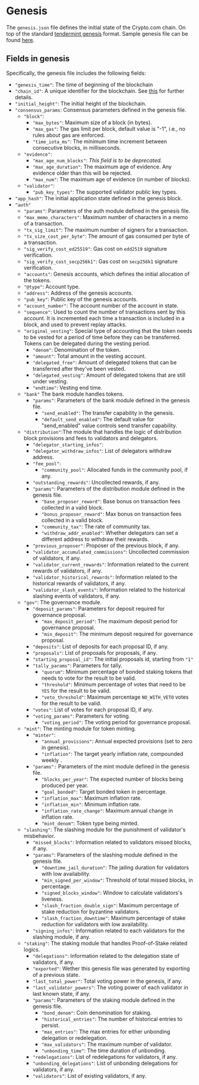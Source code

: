 # Genesis

The `genesis.json` file defines the initial state of the Crypto.com chain. On top of the standard [tendermint genesis](https://docs.tendermint.com/master/tendermint-core/using-tendermint.html#genesis) format. Sample genesis file can be found [here](https://github.com/crypto-com/chain-docs/blob/master/docs/getting-started/assets/genesis_file/testnet-croeseid-1/genesis.json).

## Fields in genesis

Specifically, the genesis file includes the following fields:

- `"genesis_time"`:
  The time of beginning of the blockchain
- `"chain_id"`:
  A unique identifier for the blockchain. See [this](./chain-id.md) for further details.
- `"initial_height"`: The initial height of the blockchain.
- `"consensus_params`: Consensus parameters defined in the genesis file.
  - `"block"`:
    - `"max_bytes"`: Maximum size of a block (in bytes).
    - `"max_gas"`: The gas limit per block, default value is "-1", i.e., no rules about gas are enforced.
    - `"time_iota_ms"`: The minimum time increment between consecutive blocks, in milliseconds.
  - `"evidence"`:
    - `"max_age_num_blocks"`: _This field is to be deprecated._
    - `"max_age_duration"`: The maximum age of evidence. Any evidence older than this will be rejected.
    - `"max_num"`: The maximum age of evidence (in number of blocks).
  - `"validator"`:
    - `"pub_key_types"`: The supported validator public key types.
- `"app_hash"`: The initial application state defined in the genesis block.
- `"auth"`
  - `"params"`: Parameters of the auth module defined in the genesis file.
  - `"max_memo_characters"`: Maximum number of characters in a memo of a transaction.
  - `"tx_sig_limit"`: The maximum number of signers for a transaction.
  - `"tx_size_cost_per_byte"`: The amount of gas consumed per byte of a transaction.
  - `"sig_verify_cost_ed25519"`: Gas cost on `edd2519` signature verification.
  - `"sig_verify_cost_secp256k1"`: Gas cost on `secp256k1` signature verification.
  - `"accounts"`: Genesis accounts, which defines the initial allocation of the tokens.
  - `"@type"`: Account type.
  - `"address"`: Address of the genesis accounts.
  - `"pub_key"`: Public key of the genesis accounts.
  - `"account_number"`: The account number of the account in state.
  - `"sequence"`: Used to count the number of transactions sent by this account. It is incremented each time a transaction is included in a block, and used to prevent replay attacks.
  - `"original_vesting"`: Special type of accounting that the token needs to be vested for a period of time before they can be transferred. Tokens can be delegated during the vesting period.
    - `"denom"`: Denomination of the token.
    - `"amount"`: Total amount in the vesting account.
    - `"delegated_free"`: Amount of delegated tokens that can be transferred after they've been vested.
    - `"delegated_vesting"`: Amount of delegated tokens that are still under vesting.
    - `"endtime"`: Vesting end time.
  - `"bank"` The bank module handles tokens.
    - `"params"`: Parameters of the bank module defined in the genesis file.
      - `"send_enabled"`: The transfer capability in the genesis.
      - `"default_send_enabled"`: The default value for "send_enabled" value controls send transfer capability.
  - `"distribution"`:The module that handles the logic of distribution block provisions and fees to validators and delegators.
    - `"delegator_starting_infos"`:
    - `"delegator_withdraw_infos"`: List of delegators withdraw address.
    - `"fee_pool"`:
      - `"community_pool"`: Allocated funds in the community pool, if any.
    - `"outstanding_rewards"`: Uncollected rewards, if any.
    - `"params"`: Parameters of the distribution module defined in the genesis file.
      - `"base_proposer_reward"`: Base bonus on transaction fees collected in a valid block.
      - `"bonus_proposer_reward"`: Max bonus on transaction fees collected in a valid block.
      - `"community_tax"`: The rate of community tax.
      - `"withdraw_addr_enabled"`: Whether delegators can set a different address to withdraw their rewards.
    - `"previous_proposer"`: Proposer of the previous block, if any.
    - `"validator_accumulated_commissions"`: Uncollected commission of validators, if any.
    - `"validator_current_rewards"`: Information related to the current rewards of validators, if any.
    - `"validator_historical_rewards"`: Information related to the historical rewards of validators, if any.
    - `"validator_slash_events"`: Information related to the historical slashing events of validators, if any.
  - `"gov"`: The governance module.
    - `"deposit_params"`: Parameters for deposit required for governance proposal.
      - `"max_deposit_period"`: The maximum deposit period for governance proposal.
      - `"min_deposit"`: The minimum deposit required for governance proposal.
    - `"deposits"`: List of deposits for each proposal ID, if any.
    - `"proposals"`: List of proposals for proposals, if any.
    - `"starting_proposal_id"`: The initial proposals id, starting from `"1"`
    - `"tally_params"`: Parameters for tally.
      - `"quorum"`: Minimum percentage of bonded staking tokens that needs to vote for the result to be valid.
      - `"threshold"`: Minimum percentage of votes that need to be `YES` for the result to be valid.
      - `"veto_threshold"`: Maximum percentage `NO_WITH_VETO` votes for the result to be valid.
    - `"votes"`: List of votes for each proposal ID, if any.
    - `"voting_params"`: Parameters for voting.
      - `"voting_period"`: The voting period for governance proposal.
  - `"mint"`: The minting module for token minting.
    - `"minter"`:
      - `"annual_provisions"`: Annual expected provisions (set to zero in genesis).
      - `"inflation"`: The target yearly inflation rate, compounded weekly .
    - `"params":` Parameters of the mint module defined in the genesis file.
      - `"blocks_per_year"`: The expected number of blocks being produced per year.
      - `"goal_bonded"`: Target bonded token in percentage.
      - `"inflation_max"`: Maximum inflation rate.
      - `"inflation_min"`: Minimum inflation rate.
      - `"inflation_rate_change"`: Maximum annual change in inflation rate.
      - `"mint_denom"`: Token type being minted.
  - `"slashing"`: The slashing module for the punishment of validator's misbehavior.
    - `"missed_blocks"`: Information related to validators missed blocks, if any.
    - `"params"`: Parameters of the slashing module defined in the genesis file.
      - `"downtime_jail_duration"`: The jailing duration for validators with low availability.
      - `"min_signed_per_window"`: Threshold of total missed blocks, in percentage.
      - `"signed_blocks_window"`: Window to calculate validators's liveness.
      - `"slash_fraction_double_sign"`: Maximum percentage of stake reduction for byzantine validators.
      - `"slash_fraction_downtime"`: Maximum percentage of stake reduction for validators with low availability.
    - `"signing_infos"`: Information related to each validators for the slashing module, if any.
  - `"staking"`: The staking module that handles Proof-of-Stake related logics.
    - `"delegations"`: Information related to the delegation state of validators, if any.
    - `"exported"`: Wether this genesis file was generated by exporting of a previous state.
    - `"last_total_power"`: Total voting power in the genesis, if any.
    - `"last_validator_powers"`: The voting power of each validator in last known state, if any.
    - `"params"`: Parameters of the staking module defined in the genesis file.
      - `"bond_denom"`: Coin denomination for staking.
      - `"historical_entries"`: The number of historical entries to persist.
      - `"max_entries"`: The max entries for either unbonding delegation or redelegation.
      - `"max_validators"`: The maximum number of validator.
      - `"unbonding_time"`: The time duration of unbonding.
    - `"redelegations"`: List of redelegations for validators, if any.
    - `"unbonding_delegations"`: List of unbonding delegations for validators, if any.
    - `"validators"`: List of existing validators, if any.
    



